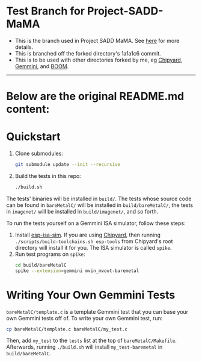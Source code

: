 # Test Branch for Project-SADD-MaMA
- This is the branch used in Project SADD MaMA. See [here](www.todo.com) for more details.
- This is branched off the forked directory's 1a1a1c6 commit.
- This is to be used with other directories forked by me, eg [Chipyard](www.todo.com), [Gemmini](www.todo.com), and [BOOM](www.todo.com).

---
# Below are the original README.md content:

# Quickstart
1. Clone submodules:
    ```bash
    git submodule update --init --recursive
    ```
1. Build the tests in this repo:
    ```bash
    ./build.sh
    ```

The tests' binaries will be installed in `build/`. The tests whose source code can be found in `bareMetalC/` will be installed in `build/bareMetalC/`, the tests in `imagenet/` will be installed in `build/imagenet/`, and so forth.

To run the tests yourself on a Gemmini ISA simulator, follow these steps:
1. Install [esp-isa-sim](https://github.com/ucb-bar/esp-isa-sim). If you are using [Chipyard](https://github.com/ucb-bar/chipyard), then running `./scripts/build-toolchains.sh esp-tools` from Chipyard's root directory will install it for you. The ISA simulator is called `spike`.
1. Run test programs on `spike`:
    ```bash
    cd build/bareMetalC
    spike --extension=gemmini mvin_mvout-baremetal
    ```

# Writing Your Own Gemmini Tests
`bareMetalC/template.c` is a template Gemmini test that you can base your own Gemmini tests off of. To write your own Gemmini test, run:

```bash
cp bareMetalC/template.c bareMetalC/my_test.c
```

Then, add `my_test` to the `tests` list at the top of `bareMetalC/Makefile`. Afterwards, running `./build.sh` will install `my_test-baremetal` in `build/bareMetalC`.

